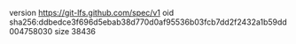 version https://git-lfs.github.com/spec/v1
oid sha256:ddbedce3f696d5ebab38d770d0af95536b03fcb7dd2f2432a1b59dd004758030
size 38436
